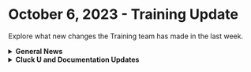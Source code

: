 # October 6, 2023 - Training Update

Explore what new changes the Training team has made in the last week.

<details>

<summary><strong>General News</strong></summary>

* Eddie-the-legend Chow is back! and we'll be back to our regularly scheduled training next week:
  * Mondays: Rewst 101 @ 12pm EST + Rewst 104 @ 1:15pm EST
  * Tuesdays: Rewst 102 @ 12pm EST + Rewst 105 @ 1:15pm EST
  * Wednesdays: Rewst 103 @ 12pm EST + Rewst 106 @ 1:15pm EST
  * Thursdays: ROC AMA @ 11am EST
* Join us in our new [Cluck-U Discord channel](https://discord.com/channels/936789089703845988/1121465945295167588) if you have any questions, comments, or concerns!

</details>

<details>

<summary><strong>Cluck U and Documentation Updates</strong></summary>

**Cluck University**

* Rewst 201 is in the works with a pilot coming soon!

**Documentation**

* [september-29-2023-no-microtransactions-with-these-new-crates.md](../../roc-open-mics/rewst-open-mics-north-america/2023-roc-open-mics/september-29-2023-no-microtransactions-with-these-new-crates.md "mention")
* [collecting-diagnostics-with-browser-developer-tools.md](../../../support/roc-support/collecting-diagnostics-with-browser-developer-tools.md "mention") page added.
* [jinja-reserved-keywords.md](../../../documentation/jinja/use-cases-and-best-practices/jinja-reserved-keywords.md "mention") added to Jinja Use Cases & Best Practices.
* [data-types.md](../../../documentation/jinja/data-types.md "mention") page added to the Jinja section.
* **Updates and Fixes:** Moved existing use case specific Jinja docs into the Common Jinja Examples section, and added the following pages:
  * [conditional-statements-and-logical-operators.md](../../../documentation/jinja/common-jinja-examples/conditional-statements-and-logical-operators.md "mention")
  * [understanding-try-catch-blocks.md](../../../documentation/jinja/common-jinja-examples/understanding-try-catch-blocks.md "mention")
  * [splitting-strings-replacing-characters-and-combining-strings.md](../../../documentation/jinja/common-jinja-examples/splitting-strings-replacing-characters-and-combining-strings.md "mention")&#x20;
  * [dictionary-unpacking.md](../../../documentation/jinja/common-jinja-examples/dictionary-unpacking.md "mention")
  * [loops-in-jinja.md](../../../documentation/jinja/common-jinja-examples/loops-in-jinja.md "mention")

</details>
